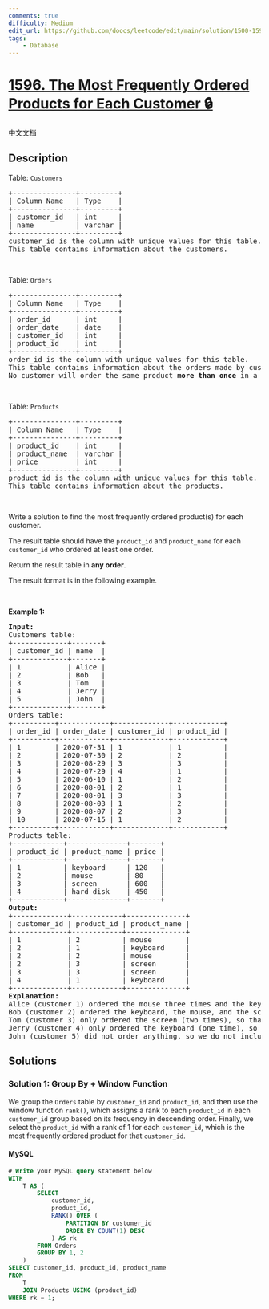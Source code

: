 ```yaml
---
comments: true
difficulty: Medium
edit_url: https://github.com/doocs/leetcode/edit/main/solution/1500-1599/1596.The%20Most%20Frequently%20Ordered%20Products%20for%20Each%20Customer/README_EN.md
tags:
    - Database
---
```


<!-- problem:start -->

# [1596. The Most Frequently Ordered Products for Each Customer 🔒](https://leetcode.com/problems/the-most-frequently-ordered-products-for-each-customer)

[中文文档](/solution/1500-1599/1596.The%20Most%20Frequently%20Ordered%20Products%20for%20Each%20Customer/README.md)

## Description

<!-- description:start -->

<p>Table: <code>Customers</code></p>

<pre>
+---------------+---------+
| Column Name   | Type    |
+---------------+---------+
| customer_id   | int     |
| name          | varchar |
+---------------+---------+
customer_id is the column with unique values for this table.
This table contains information about the customers.
</pre>

<p>&nbsp;</p>

<p>Table: <code>Orders</code></p>

<pre>
+---------------+---------+
| Column Name   | Type    |
+---------------+---------+
| order_id      | int     |
| order_date    | date    |
| customer_id   | int     |
| product_id    | int     |
+---------------+---------+
order_id is the column with unique values for this table.
This table contains information about the orders made by customer_id.
No customer will order the same product <strong>more than once</strong> in a single day.</pre>

<p>&nbsp;</p>

<p>Table: <code>Products</code></p>

<pre>
+---------------+---------+
| Column Name   | Type    |
+---------------+---------+
| product_id    | int     |
| product_name  | varchar |
| price         | int     |
+---------------+---------+
product_id is the column with unique values for this table.
This table contains information about the products.
</pre>

<p>&nbsp;</p>

<p>Write a solution to find the most frequently ordered product(s) for each customer.</p>

<p>The result table should have the <code>product_id</code> and <code>product_name</code> for each <code>customer_id</code> who ordered at least one order.</p>

<p>Return the result table in <strong>any order</strong>.</p>

<p>The result format is in the following example.</p>

<p>&nbsp;</p>
<p><strong class="example">Example 1:</strong></p>

<pre>
<strong>Input:</strong> 
Customers table:
+-------------+-------+
| customer_id | name  |
+-------------+-------+
| 1           | Alice |
| 2           | Bob   |
| 3           | Tom   |
| 4           | Jerry |
| 5           | John  |
+-------------+-------+
Orders table:
+----------+------------+-------------+------------+
| order_id | order_date | customer_id | product_id |
+----------+------------+-------------+------------+
| 1        | 2020-07-31 | 1           | 1          |
| 2        | 2020-07-30 | 2           | 2          |
| 3        | 2020-08-29 | 3           | 3          |
| 4        | 2020-07-29 | 4           | 1          |
| 5        | 2020-06-10 | 1           | 2          |
| 6        | 2020-08-01 | 2           | 1          |
| 7        | 2020-08-01 | 3           | 3          |
| 8        | 2020-08-03 | 1           | 2          |
| 9        | 2020-08-07 | 2           | 3          |
| 10       | 2020-07-15 | 1           | 2          |
+----------+------------+-------------+------------+
Products table:
+------------+--------------+-------+
| product_id | product_name | price |
+------------+--------------+-------+
| 1          | keyboard     | 120   |
| 2          | mouse        | 80    |
| 3          | screen       | 600   |
| 4          | hard disk    | 450   |
+------------+--------------+-------+
<strong>Output:</strong> 
+-------------+------------+--------------+
| customer_id | product_id | product_name |
+-------------+------------+--------------+
| 1           | 2          | mouse        |
| 2           | 1          | keyboard     |
| 2           | 2          | mouse        |
| 2           | 3          | screen       |
| 3           | 3          | screen       |
| 4           | 1          | keyboard     |
+-------------+------------+--------------+
<strong>Explanation:</strong> 
Alice (customer 1) ordered the mouse three times and the keyboard one time, so the mouse is the most frequently ordered product for them.
Bob (customer 2) ordered the keyboard, the mouse, and the screen one time, so those are the most frequently ordered products for them.
Tom (customer 3) only ordered the screen (two times), so that is the most frequently ordered product for them.
Jerry (customer 4) only ordered the keyboard (one time), so that is the most frequently ordered product for them.
John (customer 5) did not order anything, so we do not include them in the result table.
</pre>

<!-- description:end -->

## Solutions

<!-- solution:start -->

### Solution 1: Group By + Window Function

We group the `Orders` table by `customer_id` and `product_id`, and then use the window function `rank()`, which assigns a rank to each `product_id` in each `customer_id` group based on its frequency in descending order. Finally, we select the `product_id` with a rank of $1$ for each `customer_id`, which is the most frequently ordered product for that `customer_id`.

<!-- tabs:start -->

#### MySQL

```sql
# Write your MySQL query statement below
WITH
    T AS (
        SELECT
            customer_id,
            product_id,
            RANK() OVER (
                PARTITION BY customer_id
                ORDER BY COUNT(1) DESC
            ) AS rk
        FROM Orders
        GROUP BY 1, 2
    )
SELECT customer_id, product_id, product_name
FROM
    T
    JOIN Products USING (product_id)
WHERE rk = 1;
```

<!-- tabs:end -->

<!-- solution:end -->

<!-- problem:end -->
